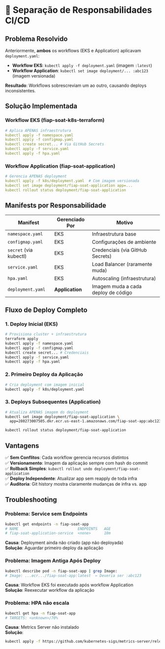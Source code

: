 # 🔄 Separação de Responsabilidades CI/CD

## Problema Resolvido

Anteriormente, **ambos** os workflows (EKS e Application) aplicavam `deployment.yaml`:

- **Workflow EKS**: `kubectl apply -f deployment.yaml` (imagem `:latest`)
- **Workflow Application**: `kubectl set image deployment/... :abc123` (imagem versionada)

**Resultado**: Workflows sobrescreviam um ao outro, causando deploys inconsistentes.

## Solução Implementada

### Workflow EKS (fiap-soat-k8s-terraform)
```yaml
# Aplica APENAS infraestrutura
kubectl apply -f namespace.yaml
kubectl apply -f configmap.yaml
kubectl create secret... # Via GitHub Secrets
kubectl apply -f service.yaml
kubectl apply -f hpa.yaml
```

### Workflow Application (fiap-soat-application)
```yaml
# Gerencia APENAS deployment
kubectl apply -f k8s/deployment.yaml  # Com imagem versionada
kubectl set image deployment/fiap-soat-application app=...
kubectl rollout status deployment/fiap-soat-application
```

## Manifests por Responsabilidade

| Manifest | Gerenciado Por | Motivo |
|----------|----------------|--------|
| `namespace.yaml` | EKS | Infraestrutura base |
| `configmap.yaml` | EKS | Configurações de ambiente |
| `secret` (via kubectl) | EKS | Credenciais (via GitHub Secrets) |
| `service.yaml` | EKS | Load Balancer (raramente muda) |
| `hpa.yaml` | EKS | Autoscaling (infraestrutura) |
| `deployment.yaml` | **Application** | Imagem muda a cada deploy de código |

## Fluxo de Deploy Completo

### 1. Deploy Inicial (EKS)
```bash
# Provisiona cluster + infraestrutura
terraform apply
kubectl apply -f namespace.yaml
kubectl apply -f configmap.yaml
kubectl create secret... # Credenciais
kubectl apply -f service.yaml
kubectl apply -f hpa.yaml
```

### 2. Primeiro Deploy da Aplicação
```bash
# Cria deployment com imagem inicial
kubectl apply -f k8s/deployment.yaml
```

### 3. Deploys Subsequentes (Application)
```bash
# Atualiza APENAS imagem do deployment
kubectl set image deployment/fiap-soat-application \
  app=280273007505.dkr.ecr.us-east-1.amazonaws.com/fiap-soat-app:abc123

kubectl rollout status deployment/fiap-soat-application
```

## Vantagens

✅ **Sem Conflitos**: Cada workflow gerencia recursos distintos  
✅ **Versionamento**: Imagem da aplicação sempre com hash do commit  
✅ **Rollback Simples**: `kubectl rollout undo deployment/fiap-soat-application`  
✅ **Deploy Independente**: Atualizar app sem reapply de toda infra  
✅ **Auditoria**: Git history mostra claramente mudanças de infra vs. app

## Troubleshooting

### Problema: Service sem Endpoints
```bash
kubectl get endpoints -n fiap-soat-app
# NAME                           ENDPOINTS   AGE
# fiap-soat-application-service  <none>      10m
```

**Causa**: Deployment ainda não criado (app não deployada)  
**Solução**: Aguardar primeiro deploy da aplicação

### Problema: Imagem Antiga Após Deploy
```bash
kubectl describe pod -n fiap-soat-app | grep Image:
# Image: ...ecr.../fiap-soat-app:latest  ← Deveria ser :abc123
```

**Causa**: Workflow EKS foi executado após workflow Application  
**Solução**: Reexecutar workflow da aplicação

### Problema: HPA não escala
```bash
kubectl get hpa -n fiap-soat-app
# TARGETS: <unknown>/70%
```

**Causa**: Metrics Server não instalado  
**Solução**: 
```bash
kubectl apply -f https://github.com/kubernetes-sigs/metrics-server/releases/latest/download/components.yaml
```
